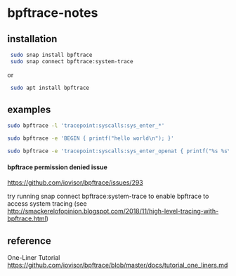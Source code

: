 # bpftrace-notes

## installation

```bash
 sudo snap install bpftrace  
 sudo snap connect bpftrace:system-trace  
```

or

```bash
 sudo apt install bpftrace  
```
## examples

```bash
sudo bpftrace -l 'tracepoint:syscalls:sys_enter_*'

sudo bpftrace -e 'BEGIN { printf("hello world\n"); }'

sudo bpftrace -e 'tracepoint:syscalls:sys_enter_openat { printf("%s %s\n", comm, str(args->filename)); }'
```

#### bpftrace permission denied issue
https://github.com/iovisor/bpftrace/issues/293

try running snap connect bpftrace:system-trace to enable bpftrace to access system tracing 
(see http://smackerelofopinion.blogspot.com/2018/11/high-level-tracing-with-bpftrace.html)

## reference

One-Liner Tutorial
https://github.com/iovisor/bpftrace/blob/master/docs/tutorial_one_liners.md
